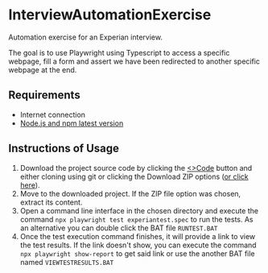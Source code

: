# InterviewAutomationExercise
Automation exercise for an Experian interview. 

The goal is to use Playwright using Typescript to access a specific webpage, fill a form and assert we have been redirected to another specific webpage at the end.

## Requirements
* Internet connection
* [Node.js and npm latest version](https://nodejs.org/en/download/package-manager/current)

## Instructions of Usage

1. Download the project source code by clicking the [<>Code](#:R55ab:) button and either cloning using git or clicking the Download ZIP options ([or click here](https://github.com/Belhenix/InterviewAutomationExercise/archive/refs/heads/master.zip)).
2. Move to the downloaded project. If the ZIP file option was chosen, extract its content.
3. Open a command line interface in the chosen directory and execute the command `npx playwright test experiantest.spec` to run the tests. As an alternative you can double click the BAT file `RUNTEST.BAT`
4. Once the test execution command finishes, it will provide a link to view the test results. If the link doesn't show, you can execute the command `npx playwright show-report` to get said link or use the another BAT file named `VIEWTESTRESULTS.BAT`
